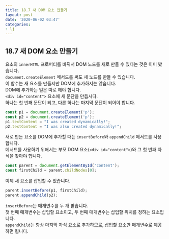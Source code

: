 ```yaml
---
title: 18.7 새 DOM 요소 만들기
layout: post
date: '2020-06-02 03:47'
categories:
- lj
---
```


## 18.7 새 DOM 요소 만들기

요소의 `innerHTML` 프로퍼티를 바꿔서 DOM 노드를 새로 만들 수 있다는 것은 이미 봤습니다.  
`document.createElement` 메서드를 써도 새 노드를 만들 수 있습니다.  
이 함수는 새 요소를 만들지만 DOM에 추가하지는 않습니다.  
DOM에 추가하는 일은 따로 해야 합니다.  
`<div id="content">` 요소에 새 문단을 만듭시다.  
하나는 첫 번째 문단이 되고, 다른 하나는 마지막 문단이 되어야 합니다.

```javascript
const p1 = document.createElement('p');
const p2 = document.createElement('p');
p1.textContent = "I was created dynamically!";
p2.textContent = "I was also created dynamically!";
```

새로 만든 요소를 DOM에 추가할 때는 `insertBefore`와 `appendChild` 메서드를 사용합니다.  
메서드를 사용하기 위해서는 부모 DOM 요소(`<div id="content">`)와 그 첫 번째 자식을 찾아야 합니다. 

```javascript
const parent = document.getElementById('content');
const firstChild = parent.childNodes[0];
```

이제 새 요소를 삽입할 수 있습니다.

```javascript
parent.insertBefore(p1, firstChild);
parent.appendChild(p2);
```

`insertBefore`는 매개변수를 두 개 받습니다.  
첫 번째 매개변수는 삽입할 요소이고, 두 번째 매개변수는 삽입할 위치를 정하는 요소입니다.  
`appendChild`는 항상 마지막 자식 요소로 추가하므로, 삽입할 요소만 매개변수로 제공하면 됩니다.













